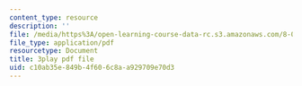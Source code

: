 ```yaml
---
content_type: resource
description: ''
file: /media/https%3A/open-learning-course-data-rc.s3.amazonaws.com/8-06-quantum-physics-iii-spring-2018/c10ab35e849b4f606c8aa929709e70d3_7Y5me3mwXpA.pdf
file_type: application/pdf
resourcetype: Document
title: 3play pdf file
uid: c10ab35e-849b-4f60-6c8a-a929709e70d3
---
```

